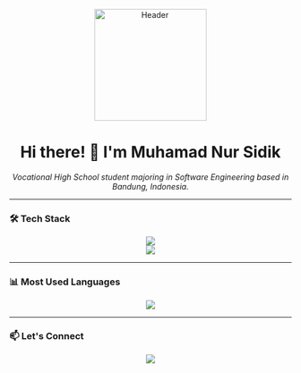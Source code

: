 <p align="center">
  <a href="https://github.com/Sidikrajaiblis">
    <img src="https://media1.giphy.com/media/v1.Y2lkPTc5MGI3NjExYnRmbmdham5hOWN4dm13emI3bzRwbGo1NGRhYjdyM3p3eWs4OW14bCZlcD12MV9pbnRlcm5hbF9naWZfYnlfaWQmY3Q9Zw/UTek0q3N8osh8agH4Y/giphy.gif" alt="Header" width="200" />
  </a>
</p>

<h1 align="center">Hi there! 👋 I'm Muhamad Nur Sidik</h1>
<p align="center">
  <i>Vocational High School student majoring in Software Engineering based in Bandung, Indonesia.</i>
</p>

---

### 🛠️ Tech Stack

<p align="center">
  <img src="https://skillicons.dev/icons?i=html,css,scss,javascript,php,bootstrap,laravel" />
  <br>
  <img src="https://skillicons.dev/icons?i=mysql,github,figma,vscode,postman" />
</p>


---

### 📊 Most Used Languages

<p align="center">
  <img src="https://github-readme-stats.vercel.app/api/top-langs/?username=Gotofud&layout=compact&theme=tokyonight&show_icons=true" />
</p>

---

### 📫 Let's Connect

<p align="center">
  <a href="https://www.instagram.com/dikzz_wrld7_" target="_blank"><img src="https://img.shields.io/badge/Instagram-E4405F?style=flat&logo=instagram&logoColor=white"/></a>
</p>



<!--
**Sidikrajaiblis/Sidikrajaiblis** is a ✨ _special_ ✨ repository because its `README.md` (this file) appears on your GitHub profile.

Here are some ideas to get you started:

- 🔭 I’m currently working on ...
- 🌱 I’m currently learning ...
- 👯 I’m looking to collaborate on ...
- 🤔 I’m looking for help with ...
- 💬 Ask me about ...
- 📫 How to reach me: ...
- 😄 Pronouns: ...
- ⚡ Fun fact: ...
-->
